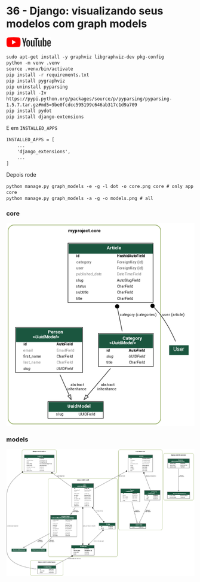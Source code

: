 # 36 - Django: visualizando seus modelos com graph models

<a href="https://youtu.be/99dOVsDBUxg">
    <img src="../.gitbook/assets/youtube.png">
</a>

```
sudo apt-get install -y graphviz libgraphviz-dev pkg-config
python -m venv .venv
source .venv/bin/activate
pip install -r requirements.txt
pip install pygraphviz
pip uninstall pyparsing
pip install -Iv https://pypi.python.org/packages/source/p/pyparsing/pyparsing-1.5.7.tar.gz#md5=9be0fcdcc595199c646ab317c1d9a709
pip install pydot
pip install django-extensions
```

E em `INSTALLED_APPS`

```
INSTALLED_APPS = [
    ...
    'django_extensions',
    ...
]
```

Depois rode

```
python manage.py graph_models -e -g -l dot -o core.png core # only app core
python manage.py graph_models -a -g -o models.png # all
```

### core

![core.png](../.gitbook/assets/core.png)

### models

![models.png](../.gitbook/assets/models.png)
